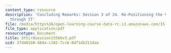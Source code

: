 ```yaml
---
content_type: resource
description: 'Concluding Remarks: Session 3 of 24. Re-Positioning the Value Proposition
  through IT'
file: /media/https%3A/open-learning-course-data-rc.s3.amazonaws.com/15-566-information-technology-as-an-integrating-force-in-manufacturing-spring-2003/37d481b8484ac1027cc60df1db311daa_3thirdsession15566v3.pdf
file_type: application/pdf
resourcetype: Document
title: 3thirdsession15566v3.pdf
uid: 37d481b8-484a-c102-7cc6-0df1db311daa
---
```

